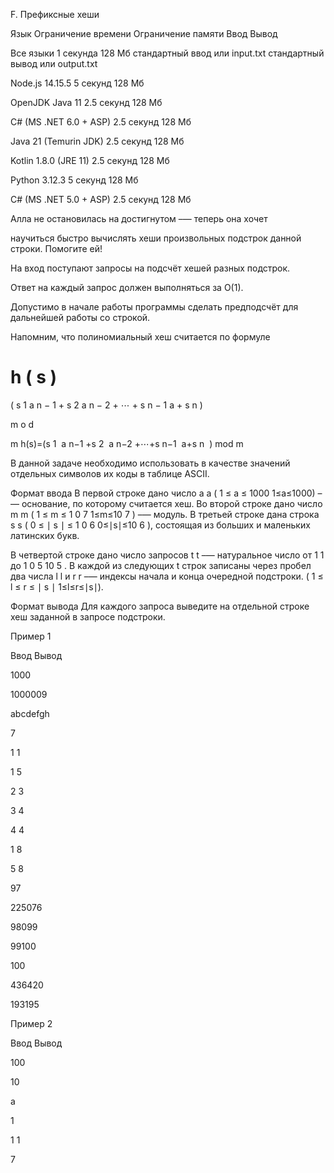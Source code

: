 
F. Префиксные хеши

Язык	Ограничение времени	Ограничение памяти	Ввод	Вывод

Все языки	1 секунда	128 Мб	стандартный ввод или input.txt	стандартный вывод или output.txt

Node.js 14.15.5	5 секунд	128 Мб

OpenJDK Java 11	2.5 секунд	128 Мб

C# (MS .NET 6.0 + ASP)	2.5 секунд	128 Мб

Java 21 (Temurin JDK)	2.5 секунд	128 Мб

Kotlin 1.8.0 (JRE 11)	2.5 секунд	128 Мб

Python 3.12.3	5 секунд	128 Мб

C# (MS .NET 5.0 + ASP)	2.5 секунд	128 Мб

Алла не остановилась на достигнутом –— теперь она хочет

научиться быстро вычислять хеши произвольных подстрок данной строки. Помогите ей!

На вход поступают запросы на подсчёт хешей разных подстрок.

Ответ на каждый запрос должен выполняться за O(1). 

Допустимо в начале работы программы сделать предподсчёт для дальнейшей работы со строкой.

Напомним, что полиномиальный хеш считается по формуле

h
(
s
)
=
(
s
1
a
n
−
1
+
s
2
a
n
−
2
+
⋯
+
s
n
−
1
a
+
s
n
)
 
m
o
d
 
m
h(s)=(s 
1
​
 a 
n−1
 +s 
2
​
 a 
n−2
 +⋯+s 
n−1
​
 a+s 
n
​
 ) mod m

В данной задаче необходимо использовать в качестве значений отдельных символов их коды в таблице ASCII.

Формат ввода
В первой строке дано число 
a
a (
1
≤
a
≤
1000
1≤a≤1000) –— основание, по которому считается хеш. Во второй строке дано число 
m
m (
1
≤
m
≤
1
0
7
1≤m≤10 
7
 ) –— модуль. В третьей строке дана строка 
s
s (
0
≤
∣
s
∣
≤
1
0
6
0≤∣s∣≤10 
6
 ), состоящая из больших и маленьких латинских букв.

В четвертой строке дано число запросов 
t
t –— натуральное число от 
1
1 до 
1
0
5
10 
5
 . В каждой из следующих t строк записаны через пробел два числа 
l
l и 
r
r –— индексы начала и конца очередной подстроки. (
1
≤
l
≤
r
≤
∣
s
∣
1≤l≤r≤∣s∣).

Формат вывода
Для каждого запроса выведите на отдельной строке хеш заданной в запросе подстроки.

Пример 1

Ввод	Вывод

1000


1000009

abcdefgh

7

1 1

1 5

2 3

3 4

4 4

1 8

5 8

97

225076

98099

99100

100

436420

193195

Пример 2

Ввод	Вывод

100

10

a

1

1 1

7
